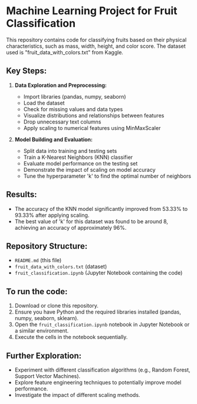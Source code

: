 # Machine Learning Project for Fruit Classification

This repository contains code for classifying fruits based on their physical characteristics, such as mass, width, height, and color score. The dataset used is "fruit_data_with_colors.txt" from Kaggle. 

## Key Steps:

1. **Data Exploration and Preprocessing:**
   - Import libraries (pandas, numpy, seaborn)
   - Load the dataset
   - Check for missing values and data types
   - Visualize distributions and relationships between features
   - Drop unnecessary text columns
   - Apply scaling to numerical features using MinMaxScaler

2. **Model Building and Evaluation:**
   - Split data into training and testing sets
   - Train a K-Nearest Neighbors (KNN) classifier
   - Evaluate model performance on the testing set
   - Demonstrate the impact of scaling on model accuracy
   - Tune the hyperparameter 'k' to find the optimal number of neighbors

## Results:

- The accuracy of the KNN model significantly improved from 53.33% to 93.33% after applying scaling.
- The best value of 'k' for this dataset was found to be around 8, achieving an accuracy of approximately 96%.

## Repository Structure:

- `README.md` (this file)
- `fruit_data_with_colors.txt` (dataset)
- `fruit_classification.ipynb` (Jupyter Notebook containing the code)

## To run the code:

1. Download or clone this repository.
2. Ensure you have Python and the required libraries installed (pandas, numpy, seaborn, sklearn).
3. Open the `fruit_classification.ipynb` notebook in Jupyter Notebook or a similar environment.
4. Execute the cells in the notebook sequentially.

## Further Exploration:

- Experiment with different classification algorithms (e.g., Random Forest, Support Vector Machines).
- Explore feature engineering techniques to potentially improve model performance.
- Investigate the impact of different scaling methods.
